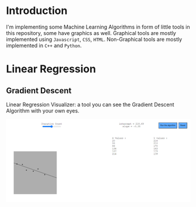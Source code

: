 # Introduction
I'm implementing some Machine Learning Algorithms in form of little tools in this repository, some have graphics as well.
Graphical tools are mostly implemented using `Javascript`, `CSS`, `HTML`.
Non-Graphical tools are mostly implemented in `C++` and `Python`.

# Linear Regression
## Gradient Descent
Linear Regression Visualizer: a tool you can see the Gradient Descent Algorithm with your own eyes.

![Linear Regression Visualizer](https://github.com/Danial-Hosseintabar/ML-Algorithms/blob/main/Documents/images/LinearRegressionVisualizer_image.png)
